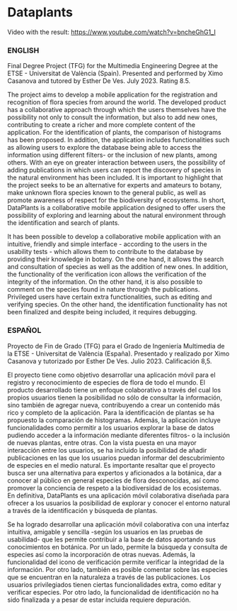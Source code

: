 # Dataplants
Video with the result: https://www.youtube.com/watch?v=bncheGhG1_I

### ENGLISH
Final Degree Project (TFG) for the Multimedia Engineering Degree at the ETSE - Universitat de València (Spain). Presented and performed by Ximo Casanova and tutored by Esther De Ves. July 2023. Rating 8.5.

The project aims to develop a mobile application for the registration and recognition of flora species from around the world. The developed product has a collaborative approach through which the users themselves have the possibility not only to consult the information, but also to add new ones, contributing to create a richer and more complete content of the application. For the identification of plants, the comparison of histograms has been proposed. In addition, the application includes functionalities such as allowing users to explore the database being able to access the information using different filters- or the inclusion of new plants, among others. With an eye on greater interaction between users, the possibility of adding publications in which users can report the discovery of species in the natural environment has been included. It is important to highlight that the project seeks to be an alternative for experts and amateurs to botany, make unknown flora species known to the general public, as well as promote awareness of respect for the biodiversity of ecosystems. In short, DataPlants is a collaborative mobile application designed to offer users the possibility of exploring and learning about the natural environment through the identification and search of plants.

It has been possible to develop a collaborative mobile application with an intuitive, friendly and simple interface - according to the users in the usability tests - which allows them to contribute to the database by providing their knowledge in botany. On the one hand, it allows the search and consultation of species as well as the addition of new ones. In addition, the functionality of the verification icon allows the verification of the integrity of the information. On the other hand, it is also possible to comment on the species found in nature through the publications. Privileged users have certain extra functionalities, such as editing and verifying species. On the other hand, the identification functionality has not been finalized and despite being included, it requires debugging.

### ESPAÑOL
Proyecto de Fin de Grado (TFG) para el Grado de Ingeniería Multimedia de la ETSE - Universitat de València (España). Presentado y realizado por Ximo Casanova y tutorizado por Esther De Ves. Julio 2023. Calificación 8,5.

El proyecto tiene como objetivo desarrollar una aplicación móvil para el registro y reconocimiento de especies de flora de todo el mundo. El producto desarrollado tiene un enfoque colaborativo a través del cual los propios usuarios tienen la posibilidad no sólo de consultar la información, sino también de agregar nueva, contribuyendo a crear un contenido más rico y completo de la aplicación. Para la identificación de plantas se ha propuesto la comparación de histogramas. Además, la aplicación incluye funcionalidades como permitir a los usuarios explorar la base de datos pudiendo acceder a la información mediante diferentes filtros- o la inclusión de nuevas plantas, entre otras. Con la vista puesta en una mayor interacción entre los usuarios, se ha incluido la posibilidad de añadir publicaciones en las que los usuarios puedan informar del descubrimiento de especies en el medio natural. Es importante resaltar que el proyecto busca ser una alternativa para expertos y aficionados a la botánica, dar a conocer al público en general especies de flora desconocidas, así como promover la conciencia de respeto a la biodiversidad de los ecosistemas. En definitiva, DataPlants es una aplicación móvil colaborativa diseñada para ofrecer a los usuarios la posibilidad de explorar y conocer el entorno natural a través de la identificación y búsqueda de plantas.

Se ha logrado desarrollar una aplicación móvil colaborativa con una interfaz intuitiva, amigable y sencilla -según los usuarios en las pruebas de usabilidad- que les permite contribuir a la base de datos aportando sus conocimientos en botánica. Por un lado, permite la búsqueda y consulta de especies así como la incorporación de otras nuevas. Además, la funcionalidad del icono de verificación permite verificar la integridad de la información. Por otro lado, también es posible comentar sobre las especies que se encuentran en la naturaleza a través de las publicaciones. Los usuarios privilegiados tienen ciertas funcionalidades extra, como editar y verificar especies. Por otro lado, la funcionalidad de identificación no ha sido finalizada y a pesar de estar incluida requiere depuración.
